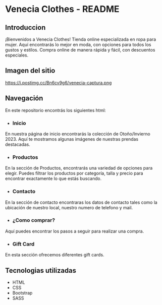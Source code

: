 # Venecia Clothes - README

## Introduccion
¡Bienvenidos a Venecia Clothes! Tienda online especializada en ropa para mujer. Aquí encontrarás lo mejor en moda, con opciones para todos los gustos y estilos. Compra online de manera rápida y fácil, con descuentos especiales. 
## Imagen del sitio 

https://i.postimg.cc/Bn6cv9g6/venecia-captura.png

## Navegación
En este repositorio encontrás los siguientes html:

- ### Inicio
En nuestra página de inicio encontrarás la colección de Otoño/Invierno 2023. Aquí te mostramos algunas imágenes de nuestras prendas destacadas.

- ### Productos
En la sección de Productos, encontrarás una variedad de opciones para elegir. Puedes filtrar los productos por categoría, talla y precio para encontrar exactamente lo que estás buscando.

- ### Contacto
En la sección de contacto encontraras los datos de contacto tales como la ubicación de nuestro local, nuestro numero de telefono y mail.

- ### ¿Como comprar?
Aquí puedes encontrar los pasos a seguir para realizar una compra.

- ### Gift Card
En esta sección ofrecemos diferentes gift cards.

## Tecnologias utilizadas
- HTML
- CSS
- Bootstrap
- SASS
 
